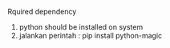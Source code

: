Rquired dependency
1. python should be installed on system
2. jalankan perintah : pip install python-magic
